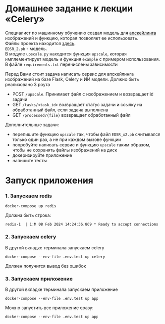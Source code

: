 # Домашнее задание к лекции «Celery»

Специалист по машинному обучению создал модель для 
[апскейлинга](https://ru.wiktionary.org/wiki/%D0%B0%D0%BF%D1%81%D0%BA%D0%B5%D0%B9%D0%BB%D0%B8%D0%BD%D0%B3) 
изображений и функцию, которая позволяет ее использовать.  
Файлы проекта находится [здесь](upscale).  
`EDSR_2.pb` - модель.  
В модуле `upscale.py` находится функция `upscale`, которая имплементирует модель и функция `example` с примером использования.  
В файле `requirements.txt` перечислены зависимости

Перед Вами стоит задача написать сервис для апскейлинга изображений на базе Flask, Celery и ИИ модели.
Должно быть реализовано 3 роута
- POST `/upscale`. Принимает файл с изображением и возвращает id задачи
- GET `/tasks/<task_id>` возвращает статус задачи и ссылку на обработанный файл, если задача выполнена
- GET `/processed/{file}` возвращает обработанный файл

Дополнительные задачи:
- перепишите функцию `upscale` так, чтобы файл `EDSR_x2.pb` считывался только один раз, а не при каждом вызове функции
- попробуйте написать сервис и функцию `upscale` таким образом, чтобы не сохранять файлы изображений на диск
- докеризируйте приложение
- напишите тесты

# Запуск приложения

### 1. Запускаем redis 

```shell
docker-compose up redis
```
Должна быть строка:

```redis-1  | 1:M 08 Feb 2024 14:24:36.869 * Ready to accept connections```
### 2. Запускаем celery

В другой вкладке терминала запускаем celery 

```shell
docker-compose --env-file .env.test up celery
```
Должен получится вывод без ошибок

### 3. Запускаем приложение
В другой вкладке терминала запускаем приложение

```shell
docker-compose --env-file .env.test up app
```
Можно запустить все приложение сразу:
```shell
docker-compose --env-file .env.test up app
```
